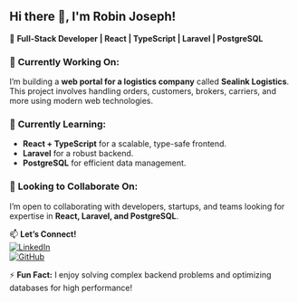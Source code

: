 ## Hi there 👋, I'm Robin Joseph!

🚀 **Full-Stack Developer | React | TypeScript | Laravel | PostgreSQL**  

### 🔭 **Currently Working On:**  
I’m building a **web portal for a logistics company** called **Sealink Logistics**. This project involves handling orders, customers, brokers, carriers, and more using modern web technologies.

### 🌱 **Currently Learning:**  
- **React + TypeScript** for a scalable, type-safe frontend.  
- **Laravel** for a robust backend.  
- **PostgreSQL** for efficient data management.  

### 👯 **Looking to Collaborate On:**  
I’m open to collaborating with developers, startups, and teams looking for expertise in **React, Laravel, and PostgreSQL**.  

📫 **Let’s Connect!**  
[![LinkedIn](https://img.shields.io/badge/LinkedIn-Connect-blue?style=flat&logo=linkedin)](https://www.linkedin.com/in/YOUR_LINKEDIN)  
[![GitHub](https://img.shields.io/badge/GitHub-Follow-black?style=flat&logo=github)](https://github.com/robinjo1776)  

⚡ **Fun Fact:** I enjoy solving complex backend problems and optimizing databases for high performance!  

